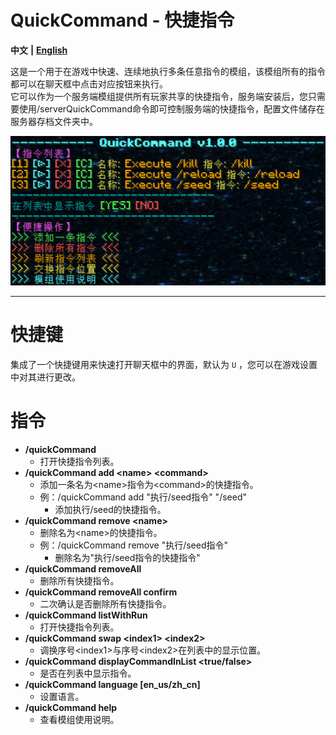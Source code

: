 # QuickCommand - 快捷指令
**中文** **|** [**English**](README_en.md)

这是一个用于在游戏中快速、连续地执行多条任意指令的模组，该模组所有的指令都可以在聊天框中点击对应按钮来执行。<br/>
它可以作为一个服务端模组提供所有玩家共享的快捷指令，服务端安装后，您只需要使用/serverQuickCommand命令即可控制服务端的快捷指令，配置文件储存在服务器存档文件夹中。

![zh_cn_example_img](src/main/resources/assets/quickcommand/img/zh_cn_example_img.png)

---



# 快捷键

集成了一个快捷键用来快速打开聊天框中的界面，默认为 `U` ，您可以在游戏设置中对其进行更改。



# 指令

- **/quickCommand**
  - 打开快捷指令列表。
- **/quickCommand add &lt;name&gt; &lt;command&gt;**
  - 添加一条名为&lt;name&gt;指令为&lt;command&gt;的快捷指令。
  - 例：/quickCommand add "执行/seed指令" "/seed" 
    - 添加执行/seed的快捷指令。
- **/quickCommand remove &lt;name&gt;**
  - 删除名为&lt;name&gt;的快捷指令。
  - 例：/quickCommand remove "执行/seed指令"
    - 删除名为"执行/seed指令的快捷指令"
- **/quickCommand removeAll**
  - 删除所有快捷指令。
- **/quickCommand removeAll confirm**
  - 二次确认是否删除所有快捷指令。
- **/quickCommand listWithRun**
  - 打开快捷指令列表。
- **/quickCommand swap &lt;index1&gt; &lt;index2&gt;**
  - 调换序号&lt;index1&gt;与序号&lt;index2&gt;在列表中的显示位置。
- **/quickCommand displayCommandInList &lt;true/false&gt;**
  - 是否在列表中显示指令。
- **/quickCommand language [en_us/zh_cn]**
  - 设置语言。
- **/quickCommand help**
  - 查看模组使用说明。
